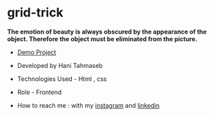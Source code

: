 # grid-trick
**The emotion of beauty is always obscured by the appearance of the object. Therefore the object must be eliminated from the picture.**


- [Demo Project]()

- Developed by Hani Tahmaseb

- Technologies Used - Html , css 

- Role - Frontend

- How to reach me : with my [instagram](https://instagram.com/haniehtahmaseb) and [linkedin](https://linkedin.com/in/hani-tahmaseb-a52212212)


